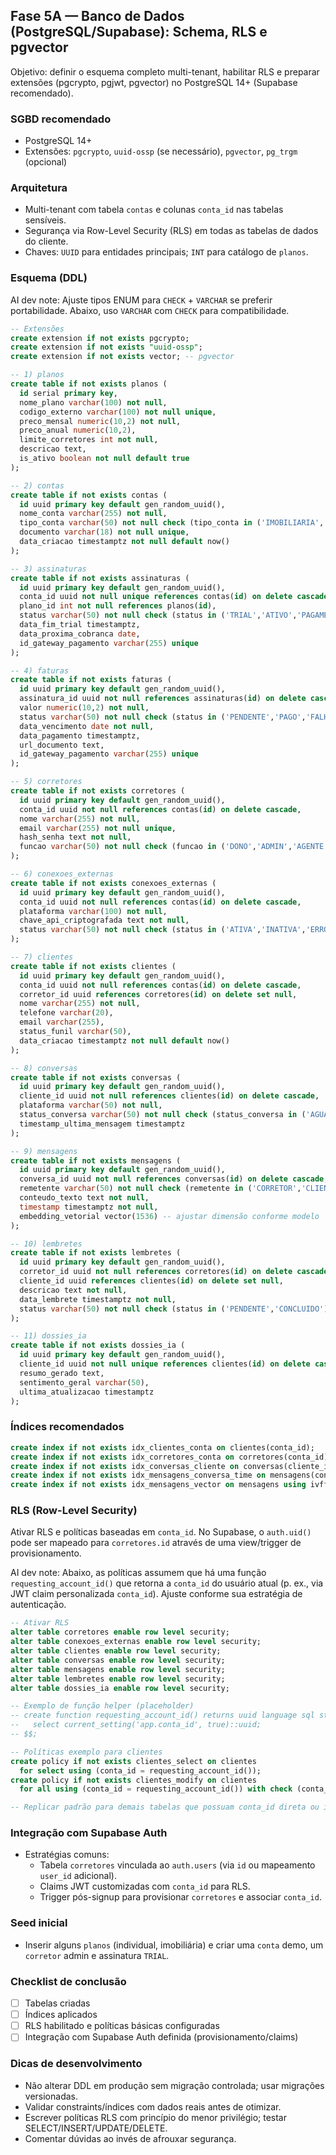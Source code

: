 ## Fase 5A — Banco de Dados (PostgreSQL/Supabase): Schema, RLS e pgvector

Objetivo: definir o esquema completo multi-tenant, habilitar RLS e preparar extensões (pgcrypto, pgjwt, pgvector) no PostgreSQL 14+ (Supabase recomendado).

### SGBD recomendado
- PostgreSQL 14+
- Extensões: `pgcrypto`, `uuid-ossp` (se necessário), `pgvector`, `pg_trgm` (opcional)

### Arquitetura
- Multi-tenant com tabela `contas` e colunas `conta_id` nas tabelas sensíveis.
- Segurança via Row-Level Security (RLS) em todas as tabelas de dados do cliente.
- Chaves: `UUID` para entidades principais; `INT` para catálogo de `planos`.

### Esquema (DDL)

AI dev note: Ajuste tipos ENUM para `CHECK` + `VARCHAR` se preferir portabilidade. Abaixo, uso `VARCHAR` com `CHECK` para compatibilidade.

```sql
-- Extensões
create extension if not exists pgcrypto;
create extension if not exists "uuid-ossp";
create extension if not exists vector; -- pgvector

-- 1) planos
create table if not exists planos (
  id serial primary key,
  nome_plano varchar(100) not null,
  codigo_externo varchar(100) not null unique,
  preco_mensal numeric(10,2) not null,
  preco_anual numeric(10,2),
  limite_corretores int not null,
  descricao text,
  is_ativo boolean not null default true
);

-- 2) contas
create table if not exists contas (
  id uuid primary key default gen_random_uuid(),
  nome_conta varchar(255) not null,
  tipo_conta varchar(50) not null check (tipo_conta in ('IMOBILIARIA','INDIVIDUAL')),
  documento varchar(18) not null unique,
  data_criacao timestamptz not null default now()
);

-- 3) assinaturas
create table if not exists assinaturas (
  id uuid primary key default gen_random_uuid(),
  conta_id uuid not null unique references contas(id) on delete cascade,
  plano_id int not null references planos(id),
  status varchar(50) not null check (status in ('TRIAL','ATIVO','PAGAMENTO_PENDENTE','CANCELADO')),
  data_fim_trial timestamptz,
  data_proxima_cobranca date,
  id_gateway_pagamento varchar(255) unique
);

-- 4) faturas
create table if not exists faturas (
  id uuid primary key default gen_random_uuid(),
  assinatura_id uuid not null references assinaturas(id) on delete cascade,
  valor numeric(10,2) not null,
  status varchar(50) not null check (status in ('PENDENTE','PAGO','FALHOU','REEMBOLSADO')),
  data_vencimento date not null,
  data_pagamento timestamptz,
  url_documento text,
  id_gateway_pagamento varchar(255) unique
);

-- 5) corretores
create table if not exists corretores (
  id uuid primary key default gen_random_uuid(),
  conta_id uuid not null references contas(id) on delete cascade,
  nome varchar(255) not null,
  email varchar(255) not null unique,
  hash_senha text not null,
  funcao varchar(50) not null check (funcao in ('DONO','ADMIN','AGENTE'))
);

-- 6) conexoes_externas
create table if not exists conexoes_externas (
  id uuid primary key default gen_random_uuid(),
  conta_id uuid not null references contas(id) on delete cascade,
  plataforma varchar(100) not null,
  chave_api_criptografada text not null,
  status varchar(50) not null check (status in ('ATIVA','INATIVA','ERRO_AUTENTICACAO'))
);

-- 7) clientes
create table if not exists clientes (
  id uuid primary key default gen_random_uuid(),
  conta_id uuid not null references contas(id) on delete cascade,
  corretor_id uuid references corretores(id) on delete set null,
  nome varchar(255) not null,
  telefone varchar(20),
  email varchar(255),
  status_funil varchar(50),
  data_criacao timestamptz not null default now()
);

-- 8) conversas
create table if not exists conversas (
  id uuid primary key default gen_random_uuid(),
  cliente_id uuid not null references clientes(id) on delete cascade,
  plataforma varchar(50) not null,
  status_conversa varchar(50) not null check (status_conversa in ('AGUARDANDO_CORRETOR','AGUARDANDO_CLIENTE','FINALIZADA')),
  timestamp_ultima_mensagem timestamptz
);

-- 9) mensagens
create table if not exists mensagens (
  id uuid primary key default gen_random_uuid(),
  conversa_id uuid not null references conversas(id) on delete cascade,
  remetente varchar(50) not null check (remetente in ('CORRETOR','CLIENTE','SISTEMA')),
  conteudo_texto text not null,
  timestamp timestamptz not null,
  embedding_vetorial vector(1536) -- ajustar dimensão conforme modelo
);

-- 10) lembretes
create table if not exists lembretes (
  id uuid primary key default gen_random_uuid(),
  corretor_id uuid not null references corretores(id) on delete cascade,
  cliente_id uuid references clientes(id) on delete set null,
  descricao text not null,
  data_lembrete timestamptz not null,
  status varchar(50) not null check (status in ('PENDENTE','CONCLUIDO'))
);

-- 11) dossies_ia
create table if not exists dossies_ia (
  id uuid primary key default gen_random_uuid(),
  cliente_id uuid not null unique references clientes(id) on delete cascade,
  resumo_gerado text,
  sentimento_geral varchar(50),
  ultima_atualizacao timestamptz
);
```

### Índices recomendados
```sql
create index if not exists idx_clientes_conta on clientes(conta_id);
create index if not exists idx_corretores_conta on corretores(conta_id);
create index if not exists idx_conversas_cliente on conversas(cliente_id);
create index if not exists idx_mensagens_conversa_time on mensagens(conversa_id, timestamp desc);
create index if not exists idx_mensagens_vector on mensagens using ivfflat (embedding_vetorial vector_l2_ops) with (lists = 100);
```

### RLS (Row-Level Security)
Ativar RLS e políticas baseadas em `conta_id`. No Supabase, o `auth.uid()` pode ser mapeado para `corretores.id` através de uma view/trigger de provisionamento.

AI dev note: Abaixo, as políticas assumem que há uma função `requesting_account_id()` que retorna a `conta_id` do usuário atual (p. ex., via JWT claim personalizada `conta_id`). Ajuste conforme sua estratégia de autenticação.

```sql
-- Ativar RLS
alter table corretores enable row level security;
alter table conexoes_externas enable row level security;
alter table clientes enable row level security;
alter table conversas enable row level security;
alter table mensagens enable row level security;
alter table lembretes enable row level security;
alter table dossies_ia enable row level security;

-- Exemplo de função helper (placeholder)
-- create function requesting_account_id() returns uuid language sql stable as $$
--   select current_setting('app.conta_id', true)::uuid;
-- $$;

-- Políticas exemplo para clientes
create policy if not exists clientes_select on clientes
  for select using (conta_id = requesting_account_id());
create policy if not exists clientes_modify on clientes
  for all using (conta_id = requesting_account_id()) with check (conta_id = requesting_account_id());

-- Replicar padrão para demais tabelas que possuam conta_id direta ou indireta (via join/ownership)
```

### Integração com Supabase Auth
- Estratégias comuns:
  - Tabela `corretores` vinculada ao `auth.users` (via `id` ou mapeamento `user_id` adicional).
  - Claims JWT customizadas com `conta_id` para RLS.
  - Trigger pós-signup para provisionar `corretores` e associar `conta_id`.

### Seed inicial
- Inserir alguns `planos` (individual, imobiliária) e criar uma `conta` demo, um `corretor` admin e assinatura `TRIAL`.

### Checklist de conclusão
- [ ] Tabelas criadas
- [ ] Índices aplicados
- [ ] RLS habilitado e políticas básicas configuradas
- [ ] Integração com Supabase Auth definida (provisionamento/claims)

### Dicas de desenvolvimento
- Não alterar DDL em produção sem migração controlada; usar migrações versionadas.
- Validar constraints/índices com dados reais antes de otimizar.
- Escrever políticas RLS com princípio do menor privilégio; testar SELECT/INSERT/UPDATE/DELETE.
- Comentar dúvidas ao invés de afrouxar segurança.


